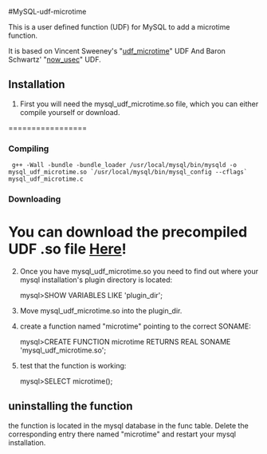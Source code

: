 #MySQL-udf-microtime

This is a user defined function (UDF) for MySQL to add a microtime function.

It is based on Vincent Sweeney's "[udf_microtime][micro]" UDF
And Baron Schwartz' "[now_usec][usec]" UDF.

## Installation

1. First you will need the mysql_udf_microtime.so file, which you can either compile yourself or download.

 =================
 ### Compiling

     g++ -Wall -bundle -bundle_loader /usr/local/mysql/bin/mysqld -o mysql_udf_microtime.so `/usr/local/mysql/bin/mysql_config --cflags` mysql_udf_microtime.c

 ### Downloading

 You can download the precompiled UDF .so file [Here][download]!
 =================

2. Once you have mysql_udf_microtime.so you need to find out where your mysql installation's plugin directory is located:
    
    mysql>SHOW VARIABLES LIKE 'plugin_dir';
    
    
3. Move mysql_udf_microtime.so into the plugin_dir.


4. create a function named "microtime" pointing to the correct SONAME:

    mysql>CREATE FUNCTION microtime RETURNS REAL SONAME 'mysql_udf_microtime.so';


5.  test that the function is working:

    mysql>SELECT microtime();


## uninstalling the function

the function is located in the mysql database in the func table. Delete the corresponding entry there named "microtime" and restart your mysql installation.


[micro]:https://bitbucket.org/vinces/udf-microtime/src/bd48df4d4020/udf_microtime.c
[usec]:http://www.xaprb.com/blog/2007/10/30/how-i-built-the-now_usec-udf-for-mysql/
[download]:https://github.com/CarnotInteractive/MySQL-udf-microtime/raw/master/mysql_udf_microtime.so

